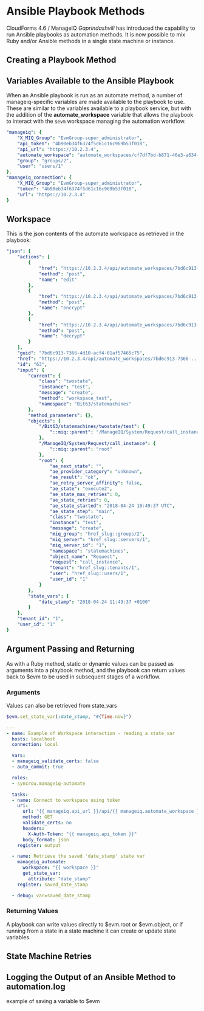 # Ansible Playbook Methods

CloudForms 4.6 / ManageIQ *Gaprindashvili* has introduced the capability to run Ansible playbooks as automation methods. It is now possible to mix Ruby and/or Ansible methods in a single state machine or instance.

## Creating a Playbook Method


## Variables Available to the Ansible Playbook

When an Ansible playbook is run as an automate method, a number of manageiq-specific variables are made available to the playbook to use. These are similar to the variables available to a playbook service, but with the addition of the **automate\_workspace** variable that allows the playbook to interact with the `$evm` workspace managing the automation workflow.

``` yaml
"manageiq": {
    "X_MIQ_Group": "EvmGroup-super_administrator",
    "api_token": "4b90eb34f6374f5d61c16c969b53f018",
    "api_url": "https://10.2.3.4",
    "automate_workspace": "automate_workspaces/cf7df7bd-b871-46e3-a634-a3c30d644e5c",
    "group": "groups/2",
    "user": "users/1"
},
"manageiq_connection": {
    "X_MIQ_Group": "EvmGroup-super_administrator",
    "token": "4b90eb34f6374f5d61c16c969b53f018",
    "url": "https://10.2.3.4"
}
```



## Workspace

This is the json contents of the automate workspace as retrieved in the
playbook:

``` yaml
"json": {
    "actions": [
        {
            "href": "https://10.2.3.4/api/automate_workspaces/7bd6c913-7366-...",
            "method": "post",
            "name": "edit"
        },
        {
            "href": "https://10.2.3.4/api/automate_workspaces/7bd6c913-7366-...",
            "method": "post",
            "name": "encrypt"
        },
        {
            "href": "https://10.2.3.4/api/automate_workspaces/7bd6c913-7366-...",
            "method": "post",
            "name": "decrypt"
        }
    ],
    "guid": "7bd6c913-7366-4d10-acf4-61af57465c75",
    "href": "https://10.2.3.4/api/automate_workspaces/7bd6c913-7366-...",
    "id": "63",
    "input": {
        "current": {
            "class": "twostate",
            "instance": "test",
            "message": "create",
            "method": "workspace_test",
            "namespace": "Bit63/statemachines"
        },
        "method_parameters": {},
        "objects": {
            "/Bit63/statemachines/twostate/test": {
                "::miq::parent": "/ManageIQ/System/Request/call_instance"
            },
            "/ManageIQ/System/Request/call_instance": {
                "::miq::parent": "root"
            },
            "root": {
                "ae_next_state": "",
                "ae_provider_category": "unknown",
                "ae_result": "ok",
                "ae_retry_server_affinity": false,
                "ae_state": "execute2",
                "ae_state_max_retries": 0,
                "ae_state_retries": 0,
                "ae_state_started": "2018-04-24 10:49:37 UTC",
                "ae_state_step": "main",
                "class": "twostate",
                "instance": "test",
                "message": "create",
                "miq_group": "href_slug::groups/2",
                "miq_server": "href_slug::servers/1",
                "miq_server_id": "1",
                "namespace": "statemachines",
                "object_name": "Request",
                "request": "call_instance",
                "tenant": "href_slug::tenants/1",
                "user": "href_slug::users/1",
                "user_id": "1"
            }
        },
        "state_vars": {
            "date_stamp": "2018-04-24 11:49:37 +0100"
        }
    },
    "tenant_id": "1",
    "user_id": "1"
}
```

## Argument Passing and Returning

As with a Ruby method, static or dynamic values can be passed as
arguments into a playbook method, and the playbook can return values
back to $evm to be used in subsequent stages of a workflow.

### Arguments

Values can also be retrieved from state\_vars

``` Ruby
$evm.set_state_var(:date_stamp, "#{Time.now}")
```

``` yaml
---
- name: Example of Workspace interaction - reading a state_var
  hosts: localhost
  connection: local

  vars:
  - manageiq_validate_certs: false
  - auto_commit: true

  roles:
  - syncrou.manageiq-automate

  tasks:
  - name: Connect to workspace using token
    uri:
      url: "{{ manageiq.api_url }}/api/{{ manageiq.automate_workspace }}"
      method: GET
      validate_certs: no
      headers:
        X-Auth-Token: "{{ manageiq.api_token }}"
      body_format: json
    register: output

  - name: Retrieve the saved 'date_stamp' state var
    manageiq_automate:
      workspace: "{{ workspace }}"
      get_state_var:
        attribute: "date_stamp"
    register: saved_date_stamp

  - debug: var=saved_date_stamp
```

### Returning Values

A playbook can write values directly to $evm.root or $evm.object, or if
running from a state in a state machine it can create or update state
variables.

## State Machine Retries

## Logging the Output of an Ansible Method to automation.log

example of saving a variable to $evm
